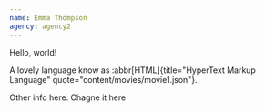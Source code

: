 ```yaml
---
name: Emma Thompson
agency: agency2
---
```


Hello, world!

A lovely language know as :abbr[HTML]{title="HyperText Markup Language" quote="content/movies/movie1.json"}.

Other info here. Chagne it here
